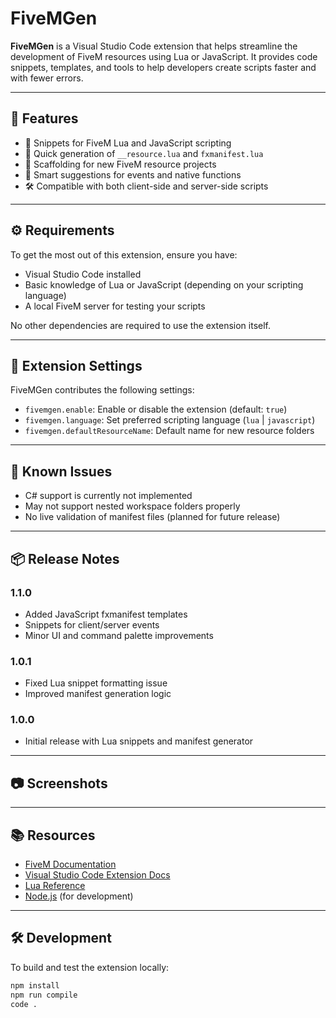 # FiveMGen

**FiveMGen** is a Visual Studio Code extension that helps streamline the development of FiveM resources using Lua or JavaScript. It provides code snippets, templates, and tools to help developers create scripts faster and with fewer errors.

---

## 🚀 Features

- 🔁 Snippets for FiveM Lua and JavaScript scripting
- 📁 Quick generation of `__resource.lua` and `fxmanifest.lua`
- 🧱 Scaffolding for new FiveM resource projects
- 🧠 Smart suggestions for events and native functions
- 🛠 Compatible with both client-side and server-side scripts

---

## ⚙️ Requirements

To get the most out of this extension, ensure you have:

- Visual Studio Code installed
- Basic knowledge of Lua or JavaScript (depending on your scripting language)
- A local FiveM server for testing your scripts

No other dependencies are required to use the extension itself.

---

## 🔧 Extension Settings

FiveMGen contributes the following settings:

- `fivemgen.enable`: Enable or disable the extension (default: `true`)
- `fivemgen.language`: Set preferred scripting language (`lua` | `javascript`)
- `fivemgen.defaultResourceName`: Default name for new resource folders

---

## 🐛 Known Issues

- C# support is currently not implemented
- May not support nested workspace folders properly
- No live validation of manifest files (planned for future release)

---

## 📦 Release Notes

### 1.1.0
- Added JavaScript fxmanifest templates
- Snippets for client/server events
- Minor UI and command palette improvements

### 1.0.1
- Fixed Lua snippet formatting issue
- Improved manifest generation logic

### 1.0.0
- Initial release with Lua snippets and manifest generator

---

## 📷 Screenshots

<!--
Uncomment and add images to showcase your extension:

![Command Palette](images/command-palette.png)
![Generated Manifest](images/fxmanifest-example.png)
-->

---

## 📚 Resources

- [FiveM Documentation](https://docs.fivem.net/)
- [Visual Studio Code Extension Docs](https://code.visualstudio.com/api)
- [Lua Reference](https://www.lua.org/manual/5.4/)
- [Node.js](https://nodejs.org) (for development)

---

## 🛠 Development

To build and test the extension locally:

```bash
npm install
npm run compile
code .
